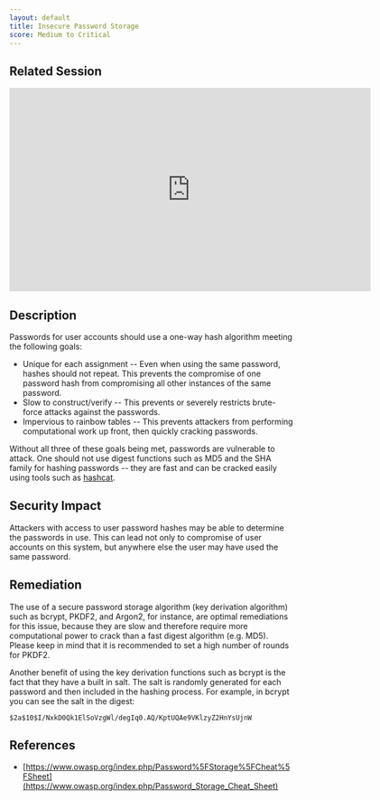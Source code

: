 ```yaml
---
layout: default
title: Insecure Password Storage
score: Medium to Critical
---
```


Related Session
---------------

<div class="container">
	<iframe id="ytplayer" type="text/html" width="640" height="360" src="https://www.youtube-nocookie.com/embed/xZ5cxxllgP8?rel=0&autoplay=0&origin=https://hacker101.com" frameborder="0"></iframe>
</div>

Description
-----------

Passwords for user accounts should use a one-way hash algorithm meeting the following goals:

- Unique for each assignment -- Even when using the same password, hashes should not repeat.  This prevents the compromise of one password hash from compromising all other instances of the same password.
- Slow to construct/verify -- This prevents or severely restricts brute-force attacks against the passwords.
- Impervious to rainbow tables -- This prevents attackers from performing computational work up front, then quickly cracking passwords.

Without all three of these goals being met, passwords are vulnerable to attack.  One should not use digest functions such as MD5 and the SHA family for hashing passwords -- they are fast and can be cracked easily using tools such as [hashcat](https://hashcat.net/hashcat/).

Security Impact
---------------

Attackers with access to user password hashes may be able to determine the passwords in use.  This can lead not only to compromise of user accounts on this system, but anywhere else the user may have used the same password.

Remediation
-----------

The use of a secure password storage algorithm (key derivation algorithm) such as bcrypt, PKDF2, and Argon2, for instance, are optimal remediations for this issue, because they are slow and therefore require more computational power to crack than a fast digest algorithm (e.g. MD5).  Please keep in mind that it is recommended to set a high number of rounds for PKDF2.

Another benefit of using the key derivation functions such as bcrypt is the fact that they have a built in salt.  The salt is randomly generated for each password and then included in the hashing process.  For example, in bcrypt you can see the salt in the digest:

```
$2a$10$I/NxkD0Qk1ElSoVzgWl/degIq0.AQ/KptUQAe9VKlzyZ2HnYsUjnW
```

References
----------

- [https://www.owasp.org/index.php/Password%5FStorage%5FCheat%5FSheet](https://www.owasp.org/index.php/Password_Storage_Cheat_Sheet)


